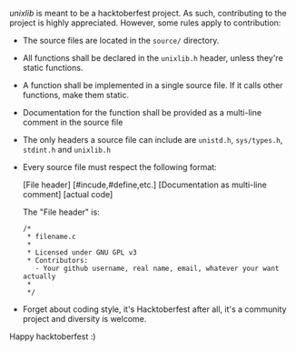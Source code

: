 *unixlib* is meant to be a hacktoberfest project. As such, contributing to the project is highly appreciated. However, some rules apply to contribution:

- The source files are located in the `source/` directory.
- All functions shall be declared in the `unixlib.h` header, unless they're static functions.
- A function shall be implemented in a single source file. If it calls other functions, make them static.
- Documentation for the function shall be provided as a multi-line comment in the source file
- The only headers a source file can include are `unistd.h`, `sys/types.h`, `stdint.h` and `unixlib.h`
- Every source file must respect the following format:

  [File header]
  [#incude,#define,etc.]
  [Documentation as multi-line comment]
  [actual code]
  
  The "File header" is:
  
      /*
       * filename.c
       *
       * Licensed under GNU GPL v3
       * Contributors:
         - Your github username, real name, email, whatever your want actually
       *
       */
   
- Forget about coding style, it's Hacktoberfest after all, it's a community project and diversity is welcome.

Happy hacktoberfest :)

